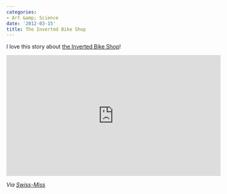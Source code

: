 ```yaml
---
categories:
- Art &amp; Science
date: '2012-03-15'
title: The Inverted Bike Shop
---
```


I love this story about <a href="http://vimeo.com/36258512">the Inverted Bike Shop</a>!

<iframe class="alignc" src="https://player.vimeo.com/video/36258512?portrait=0" width="560" height="315" frameborder="0" webkitAllowFullScreen mozallowfullscreen allowFullScreen></iframe>

<em>Via <a href="http://www.swiss-miss.com/2012/03/the-inverted-bike-shop.html">Swiss-Miss</a></em>